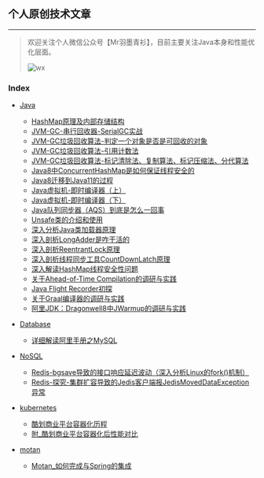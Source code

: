 ## 个人原创技术文章

---



> 欢迎关注个人微信公众号【Mr羽墨青衫】，目前主要关注Java本身和性能优化层面。
>
> ![wx](http://feathers.zrbcool.top/image/%E5%85%AC%E4%BC%97%E5%8F%B7%E4%BA%8C%E7%BB%B4%E7%A0%81.jpg)

### Index
* [Java](https://github.com/Lord-X/awesome-it-blog/tree/master/java)
   * [HashMap原理及内部存储结构](https://github.com/Lord-X/awesome-it-blog/blob/master/java/HashMap%E5%8E%9F%E7%90%86%E5%8F%8A%E5%86%85%E9%83%A8%E5%AD%98%E5%82%A8%E7%BB%93%E6%9E%84.md)
   * [JVM-GC-串行回收器-SerialGC实战](https://github.com/Lord-X/awesome-it-blog/blob/master/java/JVM-GC-%E4%B8%B2%E8%A1%8C%E5%9B%9E%E6%94%B6%E5%99%A8-SerialGC%E5%AE%9E%E6%88%98.md)
   * [JVM-GC垃圾回收算法-判定一个对象是否是可回收的对象](https://github.com/Lord-X/awesome-it-blog/blob/master/java/JVM-GC%E5%9E%83%E5%9C%BE%E5%9B%9E%E6%94%B6%E7%AE%97%E6%B3%95-%E5%88%A4%E5%AE%9A%E4%B8%80%E4%B8%AA%E5%AF%B9%E8%B1%A1%E6%98%AF%E5%90%A6%E6%98%AF%E5%8F%AF%E5%9B%9E%E6%94%B6%E7%9A%84%E5%AF%B9%E8%B1%A1.md)
   * [JVM-GC垃圾回收算法-引用计数法](https://github.com/Lord-X/awesome-it-blog/blob/master/java/JVM-GC%E5%9E%83%E5%9C%BE%E5%9B%9E%E6%94%B6%E7%AE%97%E6%B3%95-%E5%BC%95%E7%94%A8%E8%AE%A1%E6%95%B0%E6%B3%95.md)
   * [JVM-GC垃圾回收算法-标记清除法、复制算法、标记压缩法、分代算法](https://github.com/Lord-X/awesome-it-blog/blob/master/java/JVM-GC%E5%9E%83%E5%9C%BE%E5%9B%9E%E6%94%B6%E7%AE%97%E6%B3%95-%E6%A0%87%E8%AE%B0%E6%B8%85%E9%99%A4%E6%B3%95%E3%80%81%E5%A4%8D%E5%88%B6%E7%AE%97%E6%B3%95%E3%80%81%E6%A0%87%E8%AE%B0%E5%8E%8B%E7%BC%A9%E6%B3%95%E3%80%81%E5%88%86%E4%BB%A3%E7%AE%97%E6%B3%95.md)
   * [Java8中ConcurrentHashMap是如何保证线程安全的](https://github.com/Lord-X/awesome-it-blog/blob/master/java/Java8%E4%B8%ADConcurrentHashMap%E6%98%AF%E5%A6%82%E4%BD%95%E4%BF%9D%E8%AF%81%E7%BA%BF%E7%A8%8B%E5%AE%89%E5%85%A8%E7%9A%84.md)
   * [Java8迁移到Java11的过程](https://github.com/Lord-X/awesome-it-blog/blob/master/java/Java8%E8%BF%81%E7%A7%BB%E5%88%B0Java11%E7%9A%84%E8%BF%87%E7%A8%8B.md)
   * [Java虚拟机-即时编译器（上）](https://github.com/Lord-X/awesome-it-blog/blob/master/java/Java%E8%99%9A%E6%8B%9F%E6%9C%BA-%E5%8D%B3%E6%97%B6%E7%BC%96%E8%AF%91%E5%99%A8%EF%BC%88%E4%B8%8A%EF%BC%89.md)
   * [Java虚拟机-即时编译器（下）](https://github.com/Lord-X/awesome-it-blog/blob/master/java/Java%E8%99%9A%E6%8B%9F%E6%9C%BA-%E5%8D%B3%E6%97%B6%E7%BC%96%E8%AF%91%E5%99%A8%EF%BC%88%E4%B8%8B%EF%BC%89.md)
   * [Java队列同步器（AQS）到底是怎么一回事](https://github.com/Lord-X/awesome-it-blog/blob/master/java/Java%E9%98%9F%E5%88%97%E5%90%8C%E6%AD%A5%E5%99%A8%EF%BC%88AQS%EF%BC%89%E5%88%B0%E5%BA%95%E6%98%AF%E6%80%8E%E4%B9%88%E4%B8%80%E5%9B%9E%E4%BA%8B.md)
   * [Unsafe类的介绍和使用](https://github.com/Lord-X/awesome-it-blog/blob/master/java/Unsafe%E7%B1%BB%E7%9A%84%E4%BB%8B%E7%BB%8D%E5%92%8C%E4%BD%BF%E7%94%A8.md)
   * [深入分析Java类加载器原理](https://github.com/Lord-X/awesome-it-blog/blob/master/java/%E6%B7%B1%E5%85%A5%E5%88%86%E6%9E%90Java%E7%B1%BB%E5%8A%A0%E8%BD%BD%E5%99%A8%E5%8E%9F%E7%90%86.md)
   * [深入剖析LongAdder是咋干活的](https://github.com/Lord-X/awesome-it-blog/blob/master/java/%E6%B7%B1%E5%85%A5%E5%89%96%E6%9E%90LongAdder%E6%98%AF%E5%92%8B%E5%B9%B2%E6%B4%BB%E7%9A%84.md)
   * [深入剖析ReentrantLock原理](https://github.com/Lord-X/awesome-it-blog/blob/master/java/%E6%B7%B1%E5%85%A5%E5%89%96%E6%9E%90ReentrantLock%E5%8E%9F%E7%90%86.md)
   * [深入剖析线程同步工具CountDownLatch原理](https://github.com/Lord-X/awesome-it-blog/blob/master/java/%E6%B7%B1%E5%85%A5%E5%89%96%E6%9E%90%E7%BA%BF%E7%A8%8B%E5%90%8C%E6%AD%A5%E5%B7%A5%E5%85%B7CountDownLatch%E5%8E%9F%E7%90%86.md)
   * [深入解读HashMap线程安全性问题](https://github.com/Lord-X/awesome-it-blog/blob/master/java/%E6%B7%B1%E5%85%A5%E8%A7%A3%E8%AF%BBHashMap%E7%BA%BF%E7%A8%8B%E5%AE%89%E5%85%A8%E6%80%A7%E9%97%AE%E9%A2%98.md)
   * [关于Ahead-of-Time Compilation的调研与实践](https://github.com/Lord-X/awesome-it-blog/blob/master/java/%E5%85%B3%E4%BA%8EAhead-of-Time%20Compilation%E7%9A%84%E8%B0%83%E7%A0%94%E4%B8%8E%E5%AE%9E%E8%B7%B5.md)
   * [Java Flight Recorder初探](https://github.com/Lord-X/awesome-it-blog/blob/master/java/Java%20Flight%20Recorder%E5%88%9D%E6%8E%A2.md)
   * [关于Graal编译器的调研与实践](https://github.com/Lord-X/awesome-it-blog/blob/master/java/%E5%85%B3%E4%BA%8EGraal%E7%BC%96%E8%AF%91%E5%99%A8%E7%9A%84%E8%B0%83%E7%A0%94%E4%B8%8E%E5%AE%9E%E8%B7%B5.md)
   * [阿里JDK：Dragonwell8中JWarmup的调研与实践](https://github.com/Lord-X/awesome-it-blog/blob/master/java/%E9%98%BF%E9%87%8CJDK%EF%BC%9ADragonwell8%E4%B8%ADJWarmup%E7%9A%84%E8%B0%83%E7%A0%94%E4%B8%8E%E5%AE%9E%E8%B7%B5.md)
   
* [Database](https://github.com/Lord-X/awesome-it-blog/tree/master/DB)
   * [详细解读阿里手册之MySQL](https://github.com/Lord-X/awesome-it-blog/blob/master/DB/%E8%AF%A6%E7%BB%86%E8%A7%A3%E8%AF%BB%E9%98%BF%E9%87%8C%E6%89%8B%E5%86%8C%E4%B9%8BMySQL.md)

* [NoSQL](https://github.com/Lord-X/awesome-it-blog/tree/master/NoSQL)
   * [Redis-bgsave导致的接口响应延迟波动（深入分析Linux的fork()机制）](https://github.com/Lord-X/awesome-it-blog/blob/master/NoSQL/Redis-bgsave%E5%AF%BC%E8%87%B4%E7%9A%84%E6%8E%A5%E5%8F%A3%E5%93%8D%E5%BA%94%E5%BB%B6%E8%BF%9F%E6%B3%A2%E5%8A%A8%EF%BC%88%E6%B7%B1%E5%85%A5%E5%88%86%E6%9E%90Linux%E7%9A%84fork()%E6%9C%BA%E5%88%B6%EF%BC%89.md)
   * [Redis-探究-集群扩容导致的Jedis客户端报JedisMovedDataException异常](https://github.com/Lord-X/awesome-it-blog/blob/master/NoSQL/Redis-%E6%8E%A2%E7%A9%B6-%E9%9B%86%E7%BE%A4%E6%89%A9%E5%AE%B9%E5%AF%BC%E8%87%B4%E7%9A%84Jedis%E5%AE%A2%E6%88%B7%E7%AB%AF%E6%8A%A5JedisMovedDataException%E5%BC%82%E5%B8%B8.md)

* [kubernetes](https://github.com/Lord-X/awesome-it-blog/tree/master/k8s)
   * [酷划商业平台容器化历程](https://github.com/Lord-X/awesome-it-blog/blob/master/k8s/%E9%85%B7%E5%88%92%E5%95%86%E4%B8%9A%E5%B9%B3%E5%8F%B0%E5%AE%B9%E5%99%A8%E5%8C%96%E5%8E%86%E7%A8%8B.md)
   * [附_酷划商业平台容器化后性能对比](https://github.com/Lord-X/awesome-it-blog/blob/master/k8s/%E9%99%84_%E9%85%B7%E5%88%92%E5%95%86%E4%B8%9A%E5%B9%B3%E5%8F%B0%E5%AE%B9%E5%99%A8%E5%8C%96%E5%90%8E%E6%80%A7%E8%83%BD%E5%AF%B9%E6%AF%94.md)
   
* [motan](https://github.com/Lord-X/awesome-it-blog/tree/master/Motan)
   * [Motan_如何完成与Spring的集成](https://github.com/Lord-X/awesome-it-blog/blob/master/Motan/Motan_%E5%A6%82%E4%BD%95%E5%AE%8C%E6%88%90%E4%B8%8ESpring%E7%9A%84%E9%9B%86%E6%88%90.md)